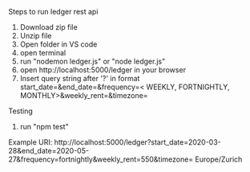 Steps to run ledger rest api

1. Download zip file
2. Unzip file
3. Open folder in VS code
4. open terminal
5. run "nodemon ledger.js" or "node ledger.js"
6. open http://localhost:5000/ledger in your browser
7. Insert query string after '?' in format start_date=<YYYY-MM-DD>&end_date=<YYYY-MM-DD>&frequency=< WEEKLY, FORTNIGHTLY, MONTHLY>&weekly_rent=<Rent amount>&timezone= <TZ databasae format>

Testing
1. run "npm test"
  
 Example URI: http://localhost:5000/ledger?start_date=2020-03-28&end_date=2020-05-27&frequency=fortnightly&weekly_rent=550&timezone= Europe/Zurich



